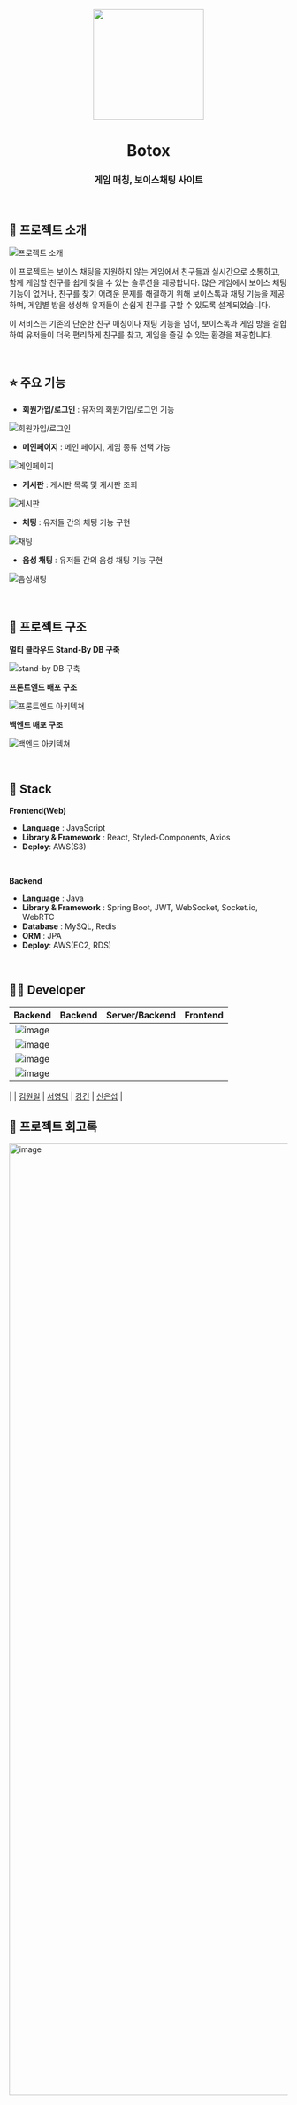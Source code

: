 <p align="middle" >
  <img width="200px;" src="https://github.com/user-attachments/assets/127e9c2b-d907-44ac-b2ee-70fc43c3ebf1"/>
</p>
<h1 align="middle">Botox</h1>
<h3 align="middle">게임 매칭, 보이스채팅 사이트</h3>

<br>

## 📝 프로젝트 소개 
![프로젝트 소개](https://github.com/user-attachments/assets/8809a73b-c62c-4f84-9d2e-14f53eced911)

이 프로젝트는 보이스 채팅을 지원하지 않는 게임에서 친구들과 실시간으로 소통하고, 함께 게임할 친구를 쉽게 찾을 수 있는 솔루션을 제공합니다. 
많은 게임에서 보이스 채팅 기능이 없거나, 친구를 찾기 어려운 문제를 해결하기 위해 보이스톡과 채팅 기능을 제공하며, 게임별 방을 생성해 유저들이 손쉽게 친구를 구할 수 있도록 설계되었습니다.

이 서비스는 기존의 단순한 친구 매칭이나 채팅 기능을 넘어, 보이스톡과 게임 방을 결합하여 유저들이 더욱 편리하게 친구를 찾고, 게임을 즐길 수 있는 환경을 제공합니다.

<br/>

## ⭐ 주요 기능

- **회원가입/로그인** : 유저의 회원가입/로그인 기능

![회원가입/로그인](https://github.com/user-attachments/assets/8004ae50-e581-440d-8a23-3d2199b05974)

- **메인페이지** : 메인 페이지, 게임 종류 선택 가능

![메인페이지](https://github.com/user-attachments/assets/92fbf452-9bff-463b-bdbe-87345aa39348)

- **게시판** : 게시판 목록 및 게시판 조회

![게시판](https://github.com/user-attachments/assets/87bb72ee-cefc-4bcf-8ef6-66caea67ee9d)

- **채팅** : 유저들 간의 채팅 기능 구현

![채팅](https://github.com/user-attachments/assets/ff5388d6-c6f9-4c95-a75f-e65eb429f3de)

- **음성 채팅** : 유저들 간의 음성 채팅 기능 구현

![음성채팅](https://github.com/user-attachments/assets/793184ae-599d-4b4f-9fb4-9be5484b5c16)


<br/>

## 🔨 프로젝트 구조

**멀티 클라우드 Stand-By DB 구축**

![stand-by DB 구축](https://github.com/user-attachments/assets/a7909c0f-3c4a-4da3-a68d-28fcfff6bce0)

**프론트엔드 배포 구조**

![프론트엔드 아키텍쳐](https://github.com/user-attachments/assets/b6f9f03f-eab7-414d-be8e-e5f7fa180e23)

**백엔드 배포 구조**

![백엔드 아키텍쳐](https://github.com/user-attachments/assets/0fe30985-c66f-464c-96ba-38213de3ad18)

<br/>

## 🔧 Stack

**Frontend(Web)**
- **Language** : JavaScript
- **Library & Framework** : React, Styled-Components, Axios
- **Deploy**: AWS(S3)
<br />

**Backend**
- **Language** : Java 
- **Library & Framework** : Spring Boot, JWT, WebSocket, Socket.io, WebRTC
- **Database** : MySQL, Redis
- **ORM** : JPA
- **Deploy**: AWS(EC2, RDS)
<br/>

## 🙋‍♂️ Developer

|                                          Backend                                           |                                         Backend                                          |                                         Server/Backend                                          |                                         Frontend                                         |             
| :----------------------------------------------------------------------------------------: | :--------------------------------------------------------------------------------------: | :--------------------------------------------------------------------------------------: | :-------------------------------------------------------------------------------------: | 
| ![image](https://github.com/user-attachments/assets/af58ad14-3641-41e7-a92b-c6b18cddf1ee)
 | ![image](https://github.com/user-attachments/assets/b61d0958-86ec-461a-ac2f-9ded933728eb)
 | ![image](https://github.com/user-attachments/assets/8da53262-2e60-41c1-867e-6faeda7313cd)
 | ![image](https://github.com/user-attachments/assets/8ce016b1-668a-452a-9071-bd4d473e9b3a)
 | 
|                            [김원일](https://github.com/wonilkim0517)                            |                           [서영덕](https://github.com/asdfg6548)                           |                          [강건](https://github.com/IWBNN)                          |                         [신은섭](https://github.com/eunseopi
)                          |                           

## 📝 프로젝트 회고록
<img width="1720" alt="image" src="https://github.com/user-attachments/assets/3f9c56cd-9ef2-45ef-9777-a2ae26c1b112">
